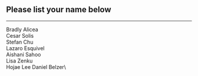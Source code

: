 ## Please list your name below
--------------------------------------------------------------------------------------------------------------------------------------
Bradly Alicea\
Cesar Solis\
Stefan Chu\
Lazaro Esquivel\
Aishani Sahoo\
Lisa Zenku\
Hojae Lee
Daniel Belzer\
